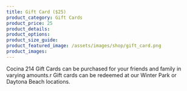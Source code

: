```yaml
---
title: Gift Card ($25)
product_category: Gift Cards
product_price: 25
product_details:
product_options:
product_size_guide:
product_featured_image: /assets/images/shop/gift_card.png
product_images:
---
```


Cocina 214 Gift Cards can be purchased for your friends and family in varying amounts.r Gift cards can be redeemed at our Winter Park or Daytona Beach locations.
